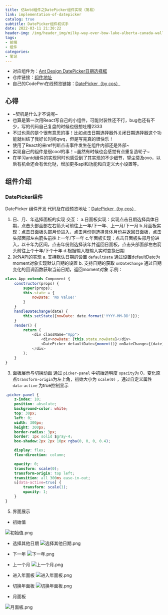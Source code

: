 ```yaml
---
title: 仿Antd组件之DatePicker组件实现（简易）
link: implementation-of-datepicker
catalog: true
subtitle: DatePicker组件初试手
date: 2022-03-11 21:30:22
header-img: /img/header_img/milky-way-over-bow-lake-alberta-canada-wallpaper-for-1920x1080-63-873.jpg
tags:
- 前端
- 组件
categories:
- 笔记
---
```


- 对应组件为：[Ant Design DatePicker日期选择框](https://ant.design/components/date-picker-cn/)
- 仓库链接：[组件地址](https://github.com/cosineLearn/cosine-ui)
- 自己的CodePen在线预览链接：[DatePicker（by cos）](https://codepen.io/yusixian/pen/wvPLgWN)

## 心得
- ~契机是什么才不说呢~
- 也算是第一次用React写自己的小组件，可能封装性还不行，bug也还有不少，写的代码自己复盘的时候也很想吐槽2333
- 不过也真的是个很有意思的事！比如点击日期选择器外关闭日期选择器这个功能就纠结了我好长时间qwq，但是写完真的很快乐！
- 使用了React的来ref判断点击事件发生在组件内部还是外部~
- 实现自己的组件是很cool的事！~虽然有时候也会感觉有点重复造轮子~
- 在学习antd组件的实现同时也感受到了其实现的不少细节，望尘莫及ovo，以后有机会还会有优化哒，增加更多api和功能和自定义大小设置等。


## 组件介绍
### DatePicker组件
DatePicker 组件开发
代码及在线预览地址：[DatePicker（by cos）](https://codepen.io/yusixian/pen/wvPLgWN)
1. 日、月、年选择面板的实现
交互：
a.日面板实现：实现点击日期选择具体日期，点击头部面部左右箭头可前往上一年/下一年、上一月/下一月
b.月面板实现：点击日面板头部月份进入，点击月份则选择具体月份并返回日面板，点击头部面部左右箭头前往上一年/下一年
c.年面板实现：点击日面板头部月份进入，以十年为区间，点击年份则选择该年并返回日面板，点击头部面部左右箭头前往上个十年/下个十年
d.根据输入框输入实时变换日期
2. 对外API的实现
a. 支持默认日期的设置 `defaultDate` 通过设置defaultDate为moment对象实现默认日期的设置
b. 支持日期的获取 `onDateChange` 通过日期变化的回调函数获取当前日期，返回moment对象
示例：
```js
class App extends Component {
    constructor(props) {
        super(props);
        this.state = {
            nowDate: 'No Value!'
        }
    }
    handleDateChange(date) {
        this.setState({nowDate: date.format('YYYY-MM-DD')});
    }
    render() {
        return (
            <div className="App">
                <div>nowDate: {this.state.nowDate}</div>
                <DatePicker defaultDate={moment()} onDateChange={(date) => this.handleDateChange(date)} />
            </div>
        );
    }
}
```
3. 面板展示与切换动画
通过 `picker-panel` 中初始透明度 `opacity`为 0，变化原点`transform-origin`为左上角，初始大小为 `scale(0)` ，通过自定义属性 `data-active` 为true控制显示
```css
.picker-panel {
    z-index: 10;
    position: absolute;
    background-color: white;
    top: 30px;
    left: 0;
    width: 300px;
    height: 300px;
    border-radius: 3px;
    border: 1px solid $gray-4;
    box-shadow:2px 2px 10px rgba(0, 0, 0, 0.4);

    display: flex;
    flex-direction: column;

    opacity: 0;
    transform: scale(0);
    transform-origin: top left;
    transition: all 300ms ease-in-out;
    &[data-active=true] {
        transform: scale(1);
        opacity: 1;
    }
}
```
5. 界面展示
- 初始值

![初始值.png](https://p1-juejin.byteimg.com/tos-cn-i-k3u1fbpfcp/7e080154069a41de9dadf3c3ace7af3e~tplv-k3u1fbpfcp-watermark.image?)

- 选择其他日期
![选择其他日期.png](https://p3-juejin.byteimg.com/tos-cn-i-k3u1fbpfcp/091cd5f2e98c4b6aaa1fc14fd7a5afef~tplv-k3u1fbpfcp-watermark.image?)

- 下一年
![下一年.png](https://p3-juejin.byteimg.com/tos-cn-i-k3u1fbpfcp/818dbc4607d948d3a1ef1cb5fed45890~tplv-k3u1fbpfcp-watermark.image?)

- 上一个月
![上一个月.png](https://p3-juejin.byteimg.com/tos-cn-i-k3u1fbpfcp/715976c98a404bd0ba1f7765bf4485fa~tplv-k3u1fbpfcp-watermark.image?)

- 进入年面板
![进入年面板.png](https://p1-juejin.byteimg.com/tos-cn-i-k3u1fbpfcp/b6ad473c7fe34cb4a34a0d83268a14db~tplv-k3u1fbpfcp-watermark.image?)

- 切换年面板
![切换年面板.png](https://p3-juejin.byteimg.com/tos-cn-i-k3u1fbpfcp/0045f8ac75bf47119b2c00368784461f~tplv-k3u1fbpfcp-watermark.image?)

- 月面板

![月面板.png](https://p3-juejin.byteimg.com/tos-cn-i-k3u1fbpfcp/e91c94487f0d4ff7822798f4d39f722c~tplv-k3u1fbpfcp-watermark.image?)




